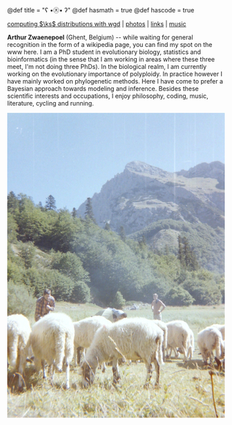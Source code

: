 @def title = "ʕ •㉨• ʔ"
@def hasmath = true
@def hascode = true

[computing $\ks$ distributions with wgd](pages/ksd) | 
[photos](pages/photos) | 
[links](pages/links) | 
[music](pages/mu)

**Arthur Zwaenepoel** (Ghent, Belgium) -- while waiting for general recognition
in the form of a wikipedia page, you can find my spot on the www here. I am a
PhD student in evolutionary biology, statistics and bioinformatics (in the
sense that I am working in areas where these three meet, I'm not doing three
PhDs). In the biological realm, I am currently working on the evolutionary
importance of polyploidy. In practice however I have mainly worked on
phylogenetic methods. Here I have come to prefer a Bayesian approach towards
modeling and inference. Besides these scientific interests and occupations, I
enjoy philosophy, coding, music, literature, cycling and running.

![](assets/schapen.jpg)
